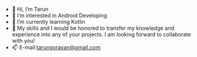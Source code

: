 - 👋 Hi, I’m Tarun
- 👀 I’m interested in Android Developing
- 🌱 I’m currently learning Kotlin
- 💞️ My skills and I would be honored to transfer my knowledge and experience into any of your projects. I am looking forward to collaborate with you! 
- 📫 E-mail:tarungorayan@gmail.com

<!---
tarun9072/tarun9072 is a ✨ special ✨ repository because its `README.md` (this file) appears on your GitHub profile.
You can click the Preview link to take a look at your changes.
--->
